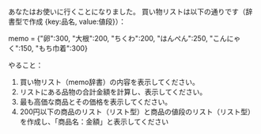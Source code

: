 あなたはお使いに行くことになりました。
買い物リストは以下の通りです（辞書型で作成 {key:品名, value:値段}）：


memo = {"卵":300, "大根":200, "ちくわ":200, "はんぺん":250, "こんにゃく":150, "もち巾着":300}


やること：
1. 買い物リスト（memo辞書）の内容を表示してください。
2. リストにある品物の合計金額を計算し、表示してください。
3. 最も高価な商品とその価格を表示してください。
4. 200円以下の商品のリスト（リスト型）と商品の値段のリスト（リスト型）を作成し、「商品名：金額」と表示してください